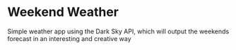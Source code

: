 # Weekend Weather
Simple weather app using the Dark Sky API, which will output the weekends forecast in an interesting and creative way